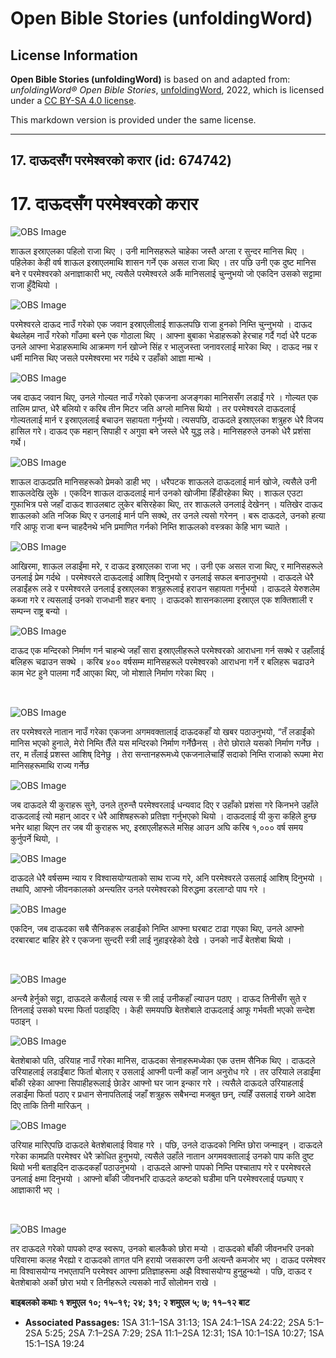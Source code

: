 # Open Bible Stories (unfoldingWord)

## License Information

**Open Bible Stories (unfoldingWord)** is based on and adapted from: _unfoldingWord® Open Bible Stories_, [unfoldingWord](https://unfoldingword.org/utw), 2022, which is licensed under a [CC BY-SA 4.0 license](https://creativecommons.org/licenses/by-sa/4.0/legalcode.en).

This markdown version is provided under the same license.



--------------------------------

## 17. दाऊदसँग परमेश्‍वरको करार (id: 674742)

17\. दाऊदसँग परमेश्‍वरको करार
=============================

![OBS Image](https://cdn.door43.org/obs/jpg/360px/obs-en-17-01.jpg)

शाऊल इस्राएलका पहिलो राजा थिए । उनी मानिसहरूले चाहेका जस्तै अग्ला र सुन्दर मानिस थिए । पहिलेका केही वर्ष शाऊल इस्राएलमाथि शासन गर्ने एक असल राजा थिए । तर पछि उनी एक दुष्ट मानिस बने र परमेश्‍वरको अनाज्ञाकारी भए, त्यसैले परमेश्‍वरले अर्कै मानिसलाई चुन्‍नुभयो जो एकदिन उसको सट्टामा राजा हुँदैथियो ।

![OBS Image](https://cdn.door43.org/obs/jpg/360px/obs-en-17-02.jpg)

परमेश्‍वरले दाऊद नाउँ गरेको एक जवान इस्राएलीलाई शाऊलपछि राजा हुनको निम्ति चुन्‍नुभयो । दाऊद बेथलेहम नाउँ गरेको गाँउमा बस्‍ने एक गोठाला थिए । आफ्ना बुबाका भेडाहरूको हेरचाह गर्दै गर्दा धेरै पटक उनले आफ्ना भेडाहरूमाथि आक्रमण गर्न खोज्‍ने सिंह र भालुजस्ता जनावरलाई मारेका थिए । दाऊद नम्र र धर्मी मानिस थिए जसले परमेश्‍वरमा भर गर्दथे र उहाँको आज्ञा मान्‍थे ।

![OBS Image](https://cdn.door43.org/obs/jpg/360px/obs-en-17-03.jpg)

जब दाऊद जवान थिए, उनले गोल्यत नाउँ गरेको एकजना अजङ्गका मानिससँग लडाईं गरे । गोल्यत एक तालिम प्राप्त, धेरै बलियो र करिब तीन मिटर जति अग्लो मानिस थियो । तर परमेश्‍वरले दाऊदलाई गोल्यतलाई मार्न र इस्राएललाई बचाउन सहायता गर्नुभयो। त्यसपछि, दाऊदले इस्राएलका शत्रुहरु धेरै विजय हासिल गरे। दाऊद एक महान् सिपाही र अगुवा बने जस्ले धेरै युद्ध लडे। मानिसहरुले उनको धेरै प्रशंसा गर्थे।

![OBS Image](https://cdn.door43.org/obs/jpg/360px/obs-en-17-04.jpg)

शाऊल दाऊदप्रति मानिसहरूको प्रेमको डाही भए । धरैपटक शाऊलले दाऊदलाई मार्न खोजे, त्यसैले उनी शाऊलदेखि लुके । एकदिन शाऊल दाऊदलाई मार्न उनको खोजीमा हिँडीरहेका थिए । शाऊल एउटा गुफाभित्र पसे जहाँ दाऊद शाउलबाट लुकेर बसिरहेका थिए, तर शाऊलले उनलाई देखेनन् । यतिखेर दाऊद शाऊलको अति नजिक थिए र उनलाई मार्न पनि सक्थे, तर उनले त्यसो गरेनन् । बरू दाऊदले, उनको हत्या गरि आफू राजा बन्‍न चाहदैनथे भनि प्रमाणित गर्नको निम्ति शाऊलको वस्‍त्रका केहि भाग च्याते ।

![OBS Image](https://cdn.door43.org/obs/jpg/360px/obs-en-17-05.jpg)

आखिरमा, शाऊल लडाईंमा मरे, र दाऊद इस्राएलका राजा भए । उनी एक असल राजा थिए, र मानिसहरूले उनलाई प्रेम गर्दथे । परमेश्‍वरले दाऊदलाई आशिष् दिनुभयो र उनलाई सफल बनाउनुभयो । दाऊदले धेरै लडाईंहरू लडे र परमेश्‍वरले उनलाई इस्राएलका शत्रुहरूलाई हराउन सहायता गर्नुभयो । दाऊदले येरुशलेम कब्जा गरे र त्यसलाई उनको राजधानी शहर बनाए । दाऊदको शासनकालमा इस्राएल एक शक्तिशाली र सम्पन्‍न राष्ट्र बन्यो ।

![OBS Image](https://cdn.door43.org/obs/jpg/360px/obs-en-17-06.jpg)

दाऊद एक मन्दिरको निर्माण गर्न चाहन्थे जहाँ सारा इस्राएलीहरूले परमेश्‍वरको आराधना गर्न सक्थे र उहाँलाई बलिहरू चढाउन सक्थे । करिब ४०० वर्षसम्म मानिसहरूले परमेश्‍वरको आराधना गर्ने र बलिहरू चढाउने काम भेट हुने पालमा गर्दै आएका थिए, जो मोशाले निर्माण गरेका थिए ।

​

![OBS Image](https://cdn.door43.org/obs/jpg/360px/obs-en-17-07.jpg)

तर परमेश्‍वरले नातान नाउँ गरेका एकजना अगमवक्तालाई दाऊदकहाँ यो खबर पठाउनुभयो, “तँ लडाईंको मानिस भएको हुनाले, मेरो निम्ति तैँले यस मन्दिरको निर्माण गर्नेछैनस् । तेरो छोराले यसको निर्माण गर्नेछ । तर, म तँलाई प्रशस्त आशिष् दिनेछु । तेरा सन्तानहरूमध्ये एकजनालेचाहिँ सदाको निम्ति राजाको रूपमा मेरा मानिसहरूमाथि राज्य गर्नेछ

![OBS Image](https://cdn.door43.org/obs/jpg/360px/obs-en-17-08.jpg)

जब दाऊदले यी कुराहरू सुने, उनले तुरुन्तै परमेश्‍वरलाई धन्यवाद दिए र उहाँको प्रशंसा गरे किनभने उहाँले दाऊदलाई त्यो महान् आदर र धेरै आशिषहरूको प्रतिज्ञा गर्नुभएको थियो । दाऊदलाई यी कुरा कहिले हुन्छ भनेर थाहा थिएन तर जब यी कुराहरू भए, इस्राएलीहरूले मसिह आउन अघि करिब १,००० वर्ष समय कुर्नुपर्ने थियो, ।

![OBS Image](https://cdn.door43.org/obs/jpg/360px/obs-en-17-09.jpg)

दाऊदले धेरै वर्षसम्म न्याय र विश्‍वासयोग्यताको साथ राज्य गरे, अनि परमेश्‍वरले उसलाई आशिष् दिनुभयो । तथापि, आफ्नो जीवनकालको अन्त्यतिर उनले परमेश्‍वरको विरुद्धमा डरलाग्दो पाप गरे ।

![OBS Image](https://cdn.door43.org/obs/jpg/360px/obs-en-17-10.jpg)

एकदिन, जब दाऊदका सबै सैनिकहरू लडाईंको निम्ति आफ्ना घरबाट टाढा गएका थिए, उनले आफ्नो दरबारबाट बाहिर हेरे र एकजना सुन्दरी स्‍त्री लाई नुहाइरहेको देखे । उनको नाउँ बेतशेबा थियो ।

​

![OBS Image](https://cdn.door43.org/obs/jpg/360px/obs-en-17-11.jpg)

अन्त्यै हेर्नुको सट्टा, दाऊदले कसैलाई त्यस स्‍ त्री लाई उनीकहाँ ल्याउन पठाए । दाऊद तिनीसँग सुते र तिनलाई उसको घरमा फिर्ता पठाइदिए । केही समयपछि बेतशेबाले दाऊदलाई आफू गर्भवती भएको सन्देश पठाइन् ।

![OBS Image](https://cdn.door43.org/obs/jpg/360px/obs-en-17-12.jpg)

बेतशेबाको पति, उरियाह नाउँ गरेका मानिस, दाऊदका सेनाहरूमध्येका एक उत्तम सैनिक थिए । दाऊदले उरियाहलाई लडाईंबाट फिर्ता बोलाए र उसलाई आफ्नी पत्‍नी कहाँ जान अनुरोध गरे । तर उरियाले लडाईंमा बाँकी रहेका आफ्ना सिपाहीहरूलाई छाेडेर आफ्नो घर जान इन्कार गरे । त्यसैले दाऊदले उरियाहलाई लडाईंमा फिर्ता पठाए र प्रधान सेनापतिलाई जहाँ शत्रुहरू सबैभन्दा मजबुत छन्, त्यहिँ उसलाई राख्‍ने आदेश दिए ताकि तिनी मारिऊन् ।

![OBS Image](https://cdn.door43.org/obs/jpg/360px/obs-en-17-13.jpg)

उरियाह मारिएपछि दाऊदले बेतशेबालाई विवाह गरे । पछि, उनले दाऊदको निम्ति छोरा जन्माइन् । दाऊदले गरेका कामप्रति परमेश्‍वर धेरै क्रोधित हुनुभयो, त्यसैले उहाँले नातान अगमवक्तालाई उनको पाप कति दुष्ट थियो भनी बताइदिन दाऊदकहाँ पठाउनुभयो । दाऊदले आफ्नो पापको निम्ति पश्‍चाताप गरे र परमेश्‍वरले उनलाई क्षमा दिनुभयो । आफ्नो बाँकी जीवनभरि दाऊदले कष्टको घडीमा पनि परमेश्‍वरलाई पछ्याए र आज्ञाकारी भए ।

​

![OBS Image](https://cdn.door43.org/obs/jpg/360px/obs-en-17-14.jpg)

तर दाऊदले गरेको पापको दण्ड स्वरूप, उनको बालकैको छोरा मर्‍यो । दाऊदको बाँकी जीवनभरि उनको परिवारमा कलह भैरह्यो र दाऊदको तागत पनि हरायो जसकारण उनी अत्यन्तै कमजोर भए । दाऊद परमेश्‍वर मा विश्‍वासयोग्य नभएतापनि परमेश्‍वर आफ्ना प्रतिज्ञाहरूमा अझै विश्‍वासयोग्य हुनुहुन्थ्यो । पछि, दाऊद र बेतशेबाको अर्को छोरा भयो र तिनीहरूले त्यसको नाउँ सोलोमन राखे ।

**बाइबलको कथाः १ शमुएल १०; १५–१९; २४; ३१; २ शमुएल ५; ७; ११–१२ बाट**

* **Associated Passages:** 1SA 31:1–1SA 31:13; 1SA 24:1–1SA 24:22; 2SA 5:1–2SA 5:25; 2SA 7:1–2SA 7:29; 2SA 11:1–2SA 12:31; 1SA 10:1–1SA 10:27; 1SA 15:1–1SA 19:24

